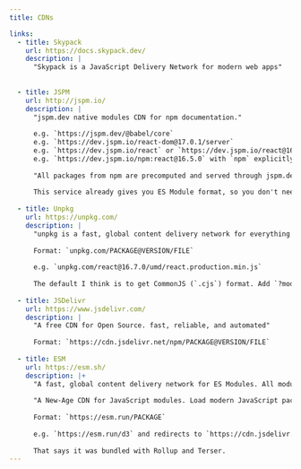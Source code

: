 ```yaml
---
title: CDNs

links:
  - title: Skypack
    url: https://docs.skypack.dev/
    description: |
      "Skypack is a JavaScript Delivery Network for modern web apps"
      
    
  - title: JSPM
    url: http://jspm.io/
    description: |
      "jspm.dev native modules CDN for npm documentation."
      
      e.g. `https://jspm.dev/@babel/core`
      e.g. `https://dev.jspm.io/react-dom@17.0.1/server`
      e.g. `https://dev.jspm.io/react` or `https://dev.jspm.io/react@16.5` or `https://dev.jspm.io/react@16.5.0` 
      e.g. `https://dev.jspm.io/npm:react@16.5.0` with `npm` explicitly (you also get this sometimes when the server redirects you).
      
      "All packages from npm are precomputed and served through jspm.dev and are available at their corresponding URLs."
      
      This service already gives you ES Module format, so you don't need a flag to choose that. 
    
  - title: Unpkg
    url: https://unpkg.com/
    description: |
      "unpkg is a fast, global content delivery network for everything on npm."
      
      Format: `unpkg.com/PACKAGE@VERSION/FILE` 
      
      e.g. `unpkg.com/react@16.7.0/umd/react.production.min.js`
      
      The default I think is to get CommonJS (`.cjs`) format. Add `?module` to get the ES Module form.
      
  - title: JSDelivr
    url: https://www.jsdelivr.com/
    description: |
      "A free CDN for Open Source. fast, reliable, and automated"
      
      Format: `https://cdn.jsdelivr.net/npm/PACKAGE@VERSION/FILE`
      
  - title: ESM
    url: https://esm.sh/
    description: |+
      "A fast, global content delivery network for ES Modules. All modules are transformed to ESM by esbuild in NPM."
      
      "A New-Age CDN for JavaScript modules. Load modern JavaScript packages built for you on-demand. Works in modern web browsers, node.js, and deno."
            
      Format: `https://esm.run/PACKAGE`
      
      e.g. `https://esm.run/d3` and redirects to `https://cdn.jsdelivr.net/npm/d3/+esm`
      
      That says it was bundled with Rollup and Terser.
---
```


